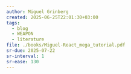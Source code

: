 ```yaml
---
author: Miguel Grinberg
created: 2025-06-25T22:01:30+03:00
tags:
  - blog
  - WEAPON
  - literature
file: ./books/Miguel-React_mega_tutorial.pdf
sr-due: 2025-07-22
sr-interval: 1
sr-ease: 130
---
```

